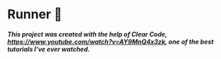 # Runner 🏃

##### This project was created with the help of Clear Code, https://www.youtube.com/watch?v=AY9MnQ4x3zk, one of the best tutorials I've ever watched.
